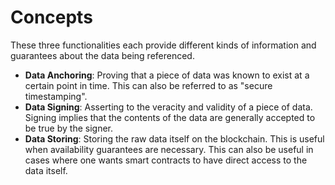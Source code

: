 # Concepts

These three functionalities each provide different kinds of information and guarantees
about the data being referenced.

- __Data Anchoring__: Proving that a piece of data was known to exist at a certain point
  in time. This can also be referred to as "secure timestamping".
- __Data Signing__: Asserting to the veracity and validity of a piece of data. Signing
  implies that the contents of the data are generally accepted to be true by the signer.
- __Data Storing__: Storing the raw data itself on the blockchain. This is useful when 
  availability guarantees are necessary. This can also be useful in cases where one
  wants smart contracts to have direct access to the data itself.
  